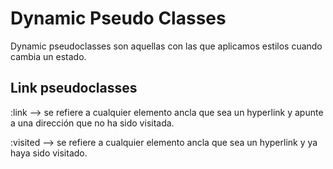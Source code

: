# Dynamic Pseudo Classes

Dynamic pseudoclasses son aquellas con las que aplicamos estilos cuando cambia un estado.

## Link pseudoclasses

:link --> se refiere a cualquier elemento ancla que sea un hyperlink y apunte a una dirección que no ha sido visitada.

:visited --> se refiere a cualquier elemento ancla que sea un hyperlink y ya haya sido visitado.
